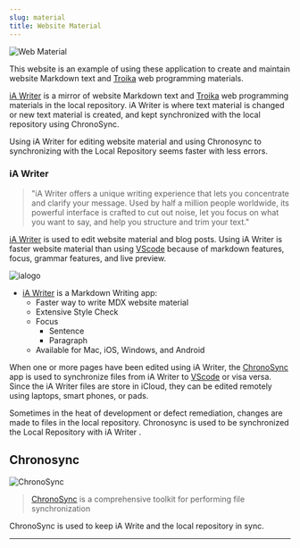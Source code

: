 ```yaml
---
slug: material
title: Website Material
---
```


![Web Material](/img/material.png)

This website is an example of using these application to create and maintain website Markdown text and [Troika](programming#troika) web programming materials.

[iA Writer](#ia-writer) is a mirror of website Markdown text and [Troika](programming#troika) web programming materials in the local repository. iA Writer is where text material is changed or new text material is created, and kept synchronized with the local repository using ChronoSync.

Using iA Writer for editing website material and using Chronosync to synchronizing with the Local Repository seems faster with less errors.

### iA Writer

> "iA Writer offers a unique writing experience that lets you concentrate and clarify your message. Used by half a million people worldwide, its powerful interface is crafted to cut out noise, let you focus on what you want to say, and help you structure and trim your text."

[iA Writer](https://ia.net/writer) is used to edit website material and blog posts. Using iA Writer is faster website material than using [VScode](#vscode) because of markdown features, focus, grammar features, and live preview.

![ialogo](/img/ialogo.png)

- [iA Writer](https://apps.apple.com/us/app/ia-writer/id775737590?mt=12) is a Markdown Writing app:
  - Faster way to write MDX website material
  - Extensive Style Check
  - Focus
    - Sentence
    - Paragraph
  - Available for Mac, iOS, Windows, and Android

When one or more pages have been edited using iA Writer, the [ChronoSync](#chronosync) app is used to synchronize files from iA Writer to [VScode](#vscode) or visa versa. Since the iA Writer files are store in iCloud, they can be edited remotely using laptops, smart phones, or pads.

Sometimes in the heat of development or defect remediation, changes are made to files in the local repository. Chronosync is used to be synchronized the Local Repository with iA Writer .

## Chronosync

![ChronoSync](/img/CSLogo300.png)

> [ChronoSync](https://www.econtechnologies.com/chronosync/overview.html) is a comprehensive toolkit for performing file synchronization 

ChronoSync is used to keep iA Write and the local repository in sync.

---